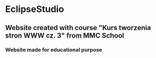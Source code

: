 # EclipseStudio
## Website created with course "Kurs tworzenia stron WWW cz. 3" from MMC School
### Website made for educational purpose

